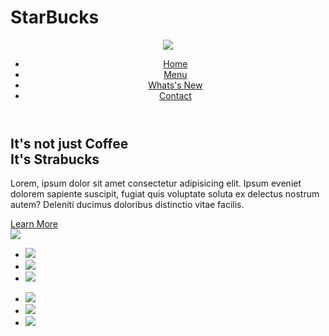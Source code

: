# StarBucks
<!DOCTYPE html>
<html lang="en">
<head>
    <meta charset="UTF-8">
    <meta name="viewport" content="width=device-width, initial-scale=1.0">
    <title>Strabucks Website Landing Page</title>
    <link rel="stylesheet" href="style.css">
</head>
<body>
    <section>
        <div class="circle"></div>
        <header>
            <a href="#"><img src="./img/logo.png" class="logo"></a>
            <ul>
                <li><a href="#">Home</a></li>
                <li><a href="#">Menu</a></li>
                <li><a href="#">Whats's New</a></li>
                <li><a href="#">Contact</a></li>
            </ul>
        </header>
        <div class="content">
            <div class="textBox">
                <h2>It's not just Coffee<br>It's <span>Strabucks</span></h2>
                <p>Lorem, ipsum dolor sit amet consectetur adipisicing elit. Ipsum eveniet dolorem
                     sapiente suscipit, fugiat quis voluptate soluta ex delectus nostrum autem?
                     Deleniti ducimus doloribus distinctio vitae facilis.</p>
                <a href="#">Learn More</a>
            </div>
        </div>
        <div class="imgBox">
            <img src="./img/img1.png" class="Strabucks">
        </div>
        <ul class="thumb">
            <li><img src="./img/thumb1.png" onclick="imgSlider('./img/img1.png')"></li>
            <li><img src="./img/thumb2.png" onclick="imgSlider('./img/img2.png')"></li>
            <li><img src="./img/thumb3.png" onclick="imgSlider('./img/img3.png')"></li>
        </ul>
        <ul class="sci">
            <li><a href="#"><img src="./img/facebook.png"></a></li>
            <li><a href="#"><img src="./img/twitter.png"></a></li>
            <li><a href="#"><img src="./img/instagram.png"></a></li>
        </ul>
    </section>
    <script type="text/javascript">
        function imgSlider(anything){
            document.querySelector('.Strabucks') .src = anything;
        }
    </script>
</body>
</html>
